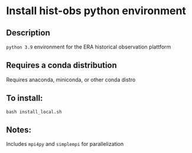 # Install hist-obs python environment

## Description

`python 3.9` environment for the ERA historical observation plattform

## Requires a conda distribution
Requires anaconda, miniconda, or other conda distro

## To install:
`bash install_local.sh`

## Notes:

Includes `mpi4py` and `simplempi` for parallelization
